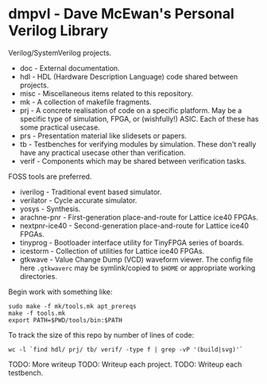 
dmpvl - Dave McEwan's Personal Verilog Library
==============================================

Verilog/SystemVerilog projects.

  - doc - External documentation.
  - hdl - HDL (Hardware Description Language) code shared between projects.
  - misc - Miscellaneous items related to this repository.
  - mk - A collection of makefile fragments.
  - prj - A concrete realisation of code on a specific platform.
    May be a specific type of simulation, FPGA, or (wishfully!) ASIC.
    Each of these has some practical usecase.
  - prs - Presentation material like slidesets or papers.
  - tb - Testbenches for verifying modules by simulation.
    These don't really have any practical usecase other than verification.
  - verif - Components which may be shared between verification tasks.

FOSS tools are preferred.

  - iverilog - Traditional event based simulator.
  - verilator - Cycle accurate simulator.
  - yosys - Synthesis.
  - arachne-pnr - First-generation place-and-route for Lattice ice40 FPGAs.
  - nextpnr-ice40 - Second-generation place-and-route for Lattice ice40 FPGAs.
  - tinyprog - Bootloader interface utility for TinyFPGA series of boards.
  - icestorm - Collection of utilities for Lattice ice40 FPGAs.
  - gtkwave - Value Change Dump (VCD) waveform viewer.
    The config file here `.gtkwaverc` may be symlink/copied to `$HOME` or
    appropriate working directories.

Begin work with something like:
```
sudo make -f mk/tools.mk apt_prereqs
make -f tools.mk
export PATH=$PWD/tools/bin:$PATH
```

To track the size of this repo by number of lines of code:

    wc -l `find hdl/ prj/ tb/ verif/ -type f | grep -vP '(build|svg)'`

TODO: More writeup
TODO: Writeup each project.
TODO: Writeup each testbench.
